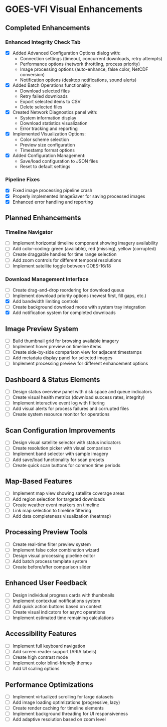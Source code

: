 # GOES-VFI Visual Enhancements

## Completed Enhancements

### Enhanced Integrity Check Tab
- [x] Added Advanced Configuration Options dialog with:
  - Connection settings (timeout, concurrent downloads, retry attempts)
  - Performance options (network throttling, process priority)
  - Image processing options (auto-enhance, false color, NetCDF conversion)
  - Notification options (desktop notifications, sound alerts)
- [x] Added Batch Operations functionality:
  - Download selected files
  - Retry failed downloads
  - Export selected items to CSV
  - Delete selected files
- [x] Created Network Diagnostics panel with:
  - System information display
  - Download statistics visualization
  - Error tracking and reporting
- [x] Implemented Visualization Options:
  - Color scheme selection
  - Preview size configuration
  - Timestamp format options
- [x] Added Configuration Management:
  - Save/load configuration to JSON files
  - Reset to default settings

### Pipeline Fixes
- [x] Fixed image processing pipeline crash
- [x] Properly implemented ImageSaver for saving processed images
- [x] Enhanced error handling and reporting

## Planned Enhancements

### Timeline Navigator
- [ ] Implement horizontal timeline component showing imagery availability 
- [ ] Add color-coding: green (available), red (missing), yellow (corrupted)
- [ ] Create draggable handles for time range selection
- [ ] Add zoom controls for different temporal resolutions
- [ ] Implement satellite toggle between GOES-16/18

### Download Management Interface
- [ ] Create drag-and-drop reordering for download queue
- [ ] Implement download priority options (newest first, fill gaps, etc.)
- [x] Add bandwidth limiting controls
- [ ] Create background download mode with system tray integration
- [x] Add notification system for completed downloads

## Image Preview System
- [ ] Build thumbnail grid for browsing available imagery
- [ ] Implement hover preview on timeline items
- [ ] Create side-by-side comparison view for adjacent timestamps
- [ ] Add metadata display panel for selected images
- [ ] Implement processing preview for different enhancement options

## Dashboard & Status Elements
- [ ] Design status overview panel with disk space and queue indicators
- [ ] Create visual health metrics (download success rates, integrity)
- [ ] Implement interactive event log with filtering
- [ ] Add visual alerts for process failures and corrupted files
- [ ] Create system resource monitor for operations

## Scan Configuration Improvements
- [ ] Design visual satellite selector with status indicators
- [ ] Create resolution picker with visual comparison
- [ ] Implement band selector with sample imagery
- [ ] Add save/load functionality for scan presets
- [ ] Create quick scan buttons for common time periods

## Map-Based Features
- [ ] Implement map view showing satellite coverage areas
- [ ] Add region selection for targeted downloads
- [ ] Create weather event markers on timeline
- [ ] Link map selection to timeline filtering
- [ ] Add data completeness visualization (heatmap)

## Processing Preview Tools
- [ ] Create real-time filter preview system
- [ ] Implement false color combination wizard
- [ ] Design visual processing pipeline editor
- [ ] Add batch process template system
- [ ] Create before/after comparison slider

## Enhanced User Feedback
- [ ] Design individual progress cards with thumbnails
- [ ] Implement contextual notifications system
- [ ] Add quick action buttons based on context
- [ ] Create visual indicators for async operations
- [ ] Implement estimated time remaining calculations

## Accessibility Features
- [ ] Implement full keyboard navigation
- [ ] Add screen reader support (ARIA labels)
- [ ] Create high contrast mode
- [ ] Implement color blind-friendly themes
- [ ] Add UI scaling options

## Performance Optimizations
- [ ] Implement virtualized scrolling for large datasets
- [ ] Add image loading optimizations (progressive, lazy)
- [ ] Create render caching for timeline elements
- [ ] Implement background threading for UI responsiveness
- [ ] Add adaptive resolution based on zoom level